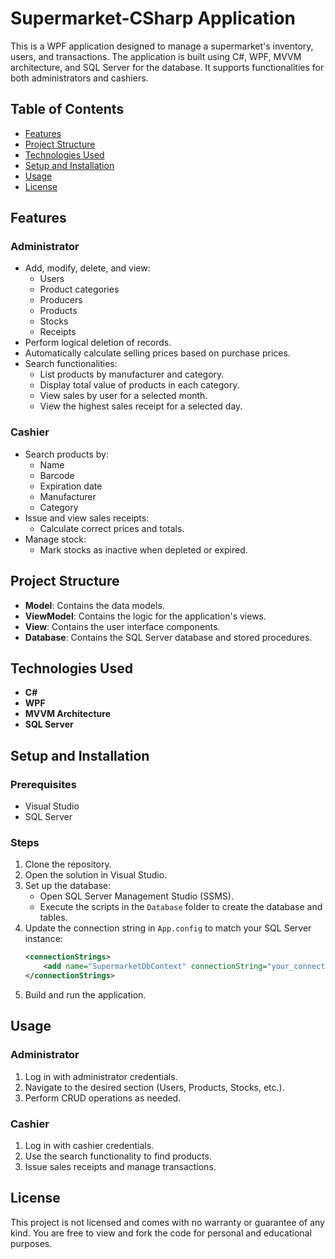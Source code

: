 # Supermarket-CSharp Application

This is a WPF application designed to manage a supermarket's inventory, users, and transactions. The application is built using C#, WPF, MVVM architecture, and SQL Server for the database. It supports functionalities for both administrators and cashiers.

## Table of Contents
- [Features](#features)
- [Project Structure](#project-structure)
- [Technologies Used](#technologies-used)
- [Setup and Installation](#setup-and-installation)
- [Usage](#usage)
- [License](#license)

## Features
### Administrator
- Add, modify, delete, and view:
  - Users
  - Product categories
  - Producers
  - Products
  - Stocks
  - Receipts
- Perform logical deletion of records.
- Automatically calculate selling prices based on purchase prices.
- Search functionalities:
  - List products by manufacturer and category.
  - Display total value of products in each category.
  - View sales by user for a selected month.
  - View the highest sales receipt for a selected day.

### Cashier
- Search products by:
  - Name
  - Barcode
  - Expiration date
  - Manufacturer
  - Category
- Issue and view sales receipts:
  - Calculate correct prices and totals.
- Manage stock:
  - Mark stocks as inactive when depleted or expired.

## Project Structure
- **Model**: Contains the data models.
- **ViewModel**: Contains the logic for the application's views.
- **View**: Contains the user interface components.
- **Database**: Contains the SQL Server database and stored procedures.

## Technologies Used
- **C#**
- **WPF**
- **MVVM Architecture**
- **SQL Server**

## Setup and Installation
### Prerequisites
- Visual Studio
- SQL Server

### Steps
1. Clone the repository.
2. Open the solution in Visual Studio.
3. Set up the database:
   - Open SQL Server Management Studio (SSMS).
   - Execute the scripts in the `Database` folder to create the database and tables.
4. Update the connection string in `App.config` to match your SQL Server instance:
    ```xml
    <connectionStrings>
        <add name="SupermarketDbContext" connectionString="your_connection_string" providerName="System.Data.SqlClient" />
    </connectionStrings>
    ```
5. Build and run the application.

## Usage
### Administrator
1. Log in with administrator credentials.
2. Navigate to the desired section (Users, Products, Stocks, etc.).
3. Perform CRUD operations as needed.

### Cashier
1. Log in with cashier credentials.
2. Use the search functionality to find products.
3. Issue sales receipts and manage transactions.

## License
This project is not licensed and comes with no warranty or guarantee of any kind. You are free to view and fork the code for personal and educational purposes.
